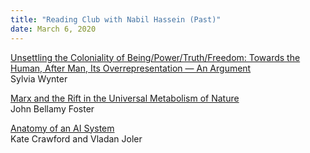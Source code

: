 ```yaml
---
title: "Reading Club with Nabil Hassein (Past)"
date: March 6, 2020
---
```


[Unsettling the Coloniality of Being/Power/Truth/Freedom: Towards the Human, After Man, Its Overrepresentation — An Argument](https://law.unimelb.edu.au/__data/assets/pdf_file/0010/2432989/Wynter-2003-Unsettling-the-Coloniality-of-Being.pdf)  
Sylvia Wynter

[Marx and the Rift in the Universal Metabolism of Nature](https://monthlyreview.org/2013/12/01/marx-rift-universal-metabolism-nature/)  
John Bellamy Foster

[Anatomy of an AI System](https://anatomyof.ai/)  
Kate Crawford and Vladan Joler
